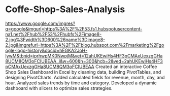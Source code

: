 # Coffe-Shop-Sales-Analysis
https://www.google.com/imgres?q=google&imgurl=https%3A%2F%2F53.fs1.hubspotusercontent-na1.net%2Fhub%2F53%2Fhubfs%2Fimage8-2.jpg%3Fwidth%3D600%26name%3Dimage8-2.jpg&imgrefurl=https%3A%2F%2Fblog.hubspot.com%2Fmarketing%2Fgoogle-logo-history&docid=hEGKA2JoH-lywM&tbnid=iprhwpMK0NwpjM&vet=12ahUKEwiHs4HF3pCMAxUexzgGHa8UCM8QM3oFCIUBEAA..i&w=600&h=300&hcb=2&ved=2ahUKEwiHs4HF3pCMAxUexzgGHa8UCM8QM3oFCIUBEAA
Created an interactive Coffee Shop Sales Dashboard in Excel by cleaning data, building PivotTables, and designing PivotCharts. Added calculated fields for revenue, month, day, and hour. Analyzed sales trends by time and category. Developed a dynamic dashboard with slicers to optimize sales strategies.
